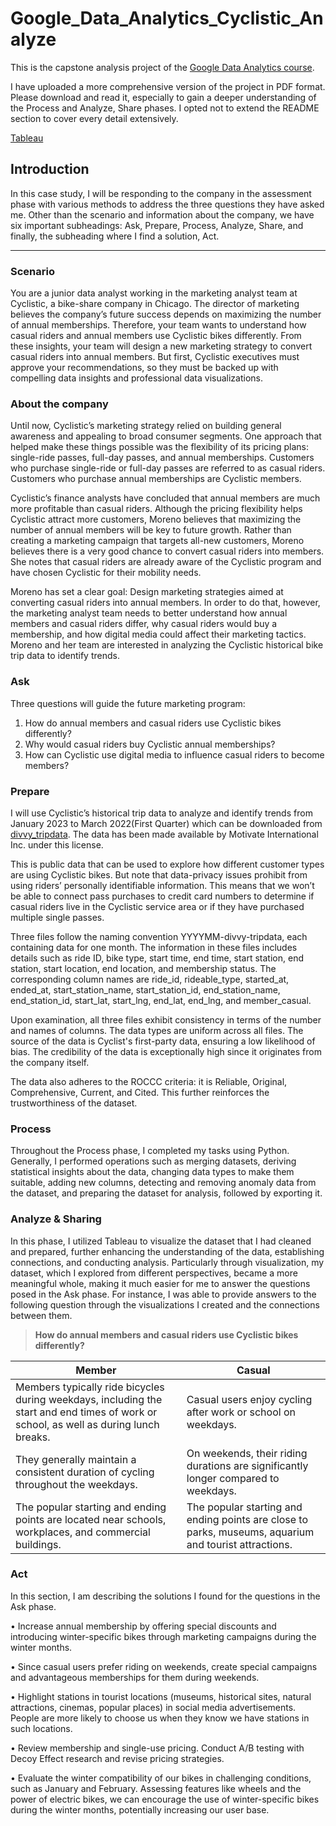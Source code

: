 # Google_Data_Analytics_Cyclistic_Analyze
This is the capstone analysis project of the [Google Data Analytics course](https://www.coursera.org/learn/google-data-analytics-capstone).

I have uploaded a more comprehensive version of the project in PDF format. Please download and read it, especially to gain a deeper understanding of the Process and Analyze, Share phases. I opted not to extend the README section to cover every detail extensively.

[Tableau](https://public.tableau.com/views/Google_data_analytics_bicycle_app/Usersstartendlocationsdensitymap?:language=en-US&:display_count=n&:origin=viz_share_link)

## Introduction
In this case study, I will be responding to the company in the assessment phase with various methods to address the three questions they have asked me. Other than the scenario and information about the company, we have six important subheadings: Ask, Prepare, Process, Analyze, Share, and finally, the subheading where I find a solution, Act.



---
### Scenario
You are a junior data analyst working in the marketing analyst team at Cyclistic, a bike-share company in Chicago. The director of marketing believes the company’s future success depends on maximizing the number of annual memberships. Therefore, your team wants to understand how casual riders and annual members use Cyclistic bikes differently. From these insights, your team will design a new marketing strategy to convert casual riders into annual members. But first, Cyclistic executives must approve your recommendations, so they must be backed up with compelling data insights and professional data visualizations.

### About the company
Until now, Cyclistic’s marketing strategy relied on building general awareness and appealing to broad consumer segments. One approach that helped make these things possible was the flexibility of its pricing plans: single-ride passes, full-day passes, and annual memberships. Customers who purchase single-ride or full-day passes are referred to as casual riders. Customers who purchase annual memberships are Cyclistic members.

Cyclistic’s finance analysts have concluded that annual members are much more profitable than casual riders. Although the pricing flexibility helps Cyclistic attract more customers, Moreno believes that maximizing the number of annual members will be key to future growth. Rather than creating a marketing campaign that targets all-new customers, Moreno believes there is a very good chance to convert casual riders into members. She notes that casual riders are already aware of the Cyclistic program and have chosen Cyclistic for their mobility needs.

Moreno has set a clear goal: Design marketing strategies aimed at converting casual riders into annual members. In order to do that, however, the marketing analyst team needs to better understand how annual members and casual riders differ, why casual riders would buy a membership, and how digital media could affect their marketing tactics. Moreno and her team are interested in analyzing the Cyclistic historical bike trip data to identify trends.

### Ask
Three questions will guide the future marketing program:
1. How do annual members and casual riders use Cyclistic bikes differently?
2. Why would casual riders buy Cyclistic annual memberships?
3. How can Cyclistic use digital media to influence casual riders to become members?

### Prepare
I will use Cyclistic’s historical trip data to analyze and identify trends from January 2023 to March 2022(First Quarter) which can be downloaded from [divvy_tripdata](https://divvy-tripdata.s3.amazonaws.com/index.html). The data has been made available by Motivate International Inc. under this license.

This is public data that can be used to explore how different customer types are using Cyclistic bikes. But note that data-privacy issues prohibit from using riders’ personally identifiable information. This means that we won’t be able to connect pass purchases to credit card numbers to determine if casual riders live in the Cyclistic service area or if they have purchased multiple single passes.

Three files follow the naming convention YYYYMM-divvy-tripdata, each containing data for one month. The information in these files includes details such as ride ID, bike type, start time, end time, start station, end station, start location, end location, and membership status. The corresponding column names are ride_id, rideable_type, started_at, ended_at, start_station_name, start_station_id, end_station_name, end_station_id, start_lat, start_lng, end_lat, end_lng, and member_casual.

Upon examination, all three files exhibit consistency in terms of the number and names of columns. The data types are uniform across all files. The source of the data is Cyclist's first-party data, ensuring a low likelihood of bias. The credibility of the data is exceptionally high since it originates from the company itself.

The data also adheres to the ROCCC criteria: it is Reliable, Original, Comprehensive, Current, and Cited. This further reinforces the trustworthiness of the dataset.

### Process
Throughout the Process phase, I completed my tasks using Python. Generally, I performed operations such as merging datasets, deriving statistical insights about the data, changing data types to make them suitable, adding new columns, detecting and removing anomaly data from the dataset, and preparing the dataset for analysis, followed by exporting it.

### **Analyze & Sharing**
In this phase, I utilized Tableau to visualize the dataset that I had cleaned and prepared, further enhancing the understanding of the data, establishing connections, and conducting analysis. Particularly through visualization, my dataset, which I explored from different perspectives, became a more meaningful whole, making it much easier for me to answer the questions posed in the Ask phase. For instance, I was able to provide answers to the following question through the visualizations I created and the connections between them.

>**How do annual members and casual riders use Cyclistic bikes differently?**

|Member|Casual|
|---|---|
|Members typically ride bicycles during weekdays, including the start and end times of work or school, as well as during lunch breaks.|Casual users enjoy cycling after work or school on weekdays.|
|They generally maintain a consistent duration of cycling throughout the weekdays.|On weekends, their riding durations are significantly longer compared to weekdays.|
|The popular starting and ending points are located near schools, workplaces, and commercial buildings.|The popular starting and ending points are close to parks, museums, aquarium and tourist attractions.|

### Act
In this section, I am describing the solutions I found for the questions in the Ask phase.

•	Increase annual membership by offering special discounts and introducing winter-specific bikes through marketing campaigns during the winter months.

•	Since casual users prefer riding on weekends, create special campaigns and advantageous memberships for them during weekends.

•	Highlight stations in tourist locations (museums, historical sites, natural attractions, cinemas, popular places) in social media advertisements. People are more likely to choose us when they know we have stations in such locations.

•	Review membership and single-use pricing. Conduct A/B testing with Decoy Effect research and revise pricing strategies.

•	Evaluate the winter compatibility of our bikes in challenging conditions, such as January and February. Assessing features like wheels and the power of electric bikes, we can encourage the use of winter-specific bikes during the winter months, potentially increasing our user base.

